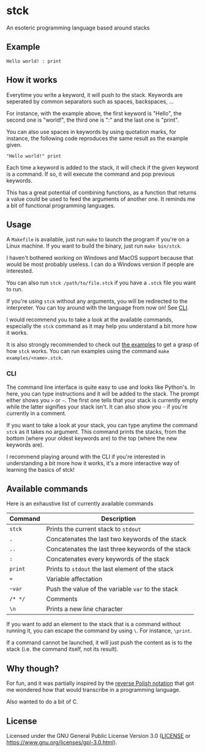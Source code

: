 # stck

An esoteric programming language based around stacks

## Example

``` Hello world! : print ```

## How it works

Everytime you write a keyword, it will push to the stack. Keywords are
seperated by common separators such as spaces, backspaces, ...

For instance, with the example above, the first keyword is "Hello", the
second one is "world!", the third one is ":" and the last one is "print".

You can also use spaces in keywords by using quotation marks, for instance,
the following code reproduces the same result as the example given.

``` "Hello world!" print ```

Each time a keyword is added to the stack, it will check if the given keyword
is a command. If so, it will execute the command and pop previous keywords.

This has a great potential of combining functions, as a function that returns
a value could be used to feed the arguments of another one. It reminds me
a bit of functional programming languages.

## Usage

A `Makefile` is available, just run `make` to launch the program if you're
on a Linux machine. If you want to build the binary, just run `make bin/stck`.

I haven't bothered working on Windows and MacOS support because that would
be most probably useless. I can do a Windows version if people are interested.

You can also run `stck /path/to/file.stck` if you have a `.stck` file you
want to run.

If you're using `stck` without any arguments, you will be redirected to the
interpreter. You can toy around with the language from now on! See [CLI](#cli).

I would recommend you to take a look at the available commands, especially
the `stck` command as it may help you understand a bit more how it works.

It is also strongly recommended to check out [the examples](examples) to
get a grasp of how `stck` works. You can run examples using the command
`make examples/<name>.stck`.

### CLI

The command line interface is quite easy to use and looks like Python's. In
here, you can type instructions and it will be added to the stack. The
prompt either shows you `>` or `―`. The first one tells that your stack
is currently empty while the latter signifies your stack isn't. It can also
show you `┄` if you're currently in a comment.

If you want to take a look at your stack, you can type anytime the command
`stck` as it takes no argument. This command prints the stacks, from the bottom
(where your oldest keywords are) to the top (where the new keywords are).

I recommend playing around with the CLI if you're interested in understanding
a bit more how it works, it's a more interactive way of learning the basics
of stck!

## Available commands

Here is an exhaustive list of currently available commands

| Command | Description                                                       |
| ------- | ----------------------------------------------------------------- |
| `stck`  | Prints the current stack to `stdout`                              |
| `.`     | Concatenates the last two keywords of the stack                   |
| `..`    | Concatenates the last three keywords of the stack                 |
| `:`     | Concatenates every keywords of the stack                          |
| `print` | Prints to `stdout` the last element of the stack                  |
| `=`     | Variable affectation                                              |
| `~var`  | Push the value of the variable `var` to the stack                 |
| `/* */` | Comments                                                          |
| `\n`    | Prints a new line character                                       |

If you want to add an element to the stack that is a command without running
it, you can escape the command by using `\`. For instance, `\print`.

If a command cannot be launched, it will just push the content as is to
the stack (i.e. the command itself, not its result).

## Why though?

For fun, and it was partially inspired by the [reverse Polish
notation](https://en.wikipedia.org/wiki/Reverse_Polish_notation) that got
me wondered how that would transcribe in a programming language.

Also wanted to do a bit of C.

## License

Licensed under the GNU General Public License Version 3.0 ([LICENSE](LICENSE)
or https://www.gnu.org/licenses/gpl-3.0.html).
